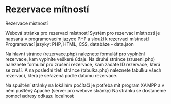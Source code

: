 # Rezervace mítností
Rezervace místností

Webová stránka pro rezervaci místností
Systém pro rezervaci místností je napsaná v programovacím jazyce PHP a slouží k rezervaci místností
Programovací jazyky: PHP, HTML, CSS, databáze - data.json

Na hlavní stránce (rezervace.php) naleznete formulář pro vyplnění rezervace, kam vyplníte veškeré údaje.
Na druhé stránce (zruseni.php) naleznete formulář pro zrušení rezervace, kam zadáte ID rezervace, která se zruší.
A na poslední třetí stránce (tabulka.php) naleznete tabulku všech rezervací, která je seřazená podle datumu rezervace.

Na spuštění stránky na lokálním počítači je potřeba mít program XAMPP a v něm puštěný Apache (server pro webové stránky)
Na stránku se dostaneme pomocí adresy odkazu localhost
